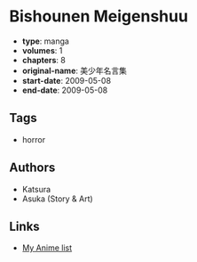 # Bishounen Meigenshuu

-   **type**: manga
-   **volumes**: 1
-   **chapters**: 8
-   **original-name**: 美少年名言集
-   **start-date**: 2009-05-08
-   **end-date**: 2009-05-08

## Tags

-   horror

## Authors

-   Katsura
-   Asuka (Story & Art)

## Links

-   [My Anime list](https://myanimelist.net/manga/73849/Bishounen_Meigenshuu)
